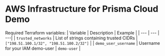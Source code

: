 # AWS Infrastructure for Prisma Cloud Demo
Required Terraform variables:
| Variable | Description | Example |
| --- | --- | ---|
| `trusted_networks` | List of strings containing trusted CIDRs | `["198.51.100.1/32", "198.51.100.2/32"]` |
| `demo_user_username` | Username for your IAM demo-user | `demo-user` |
